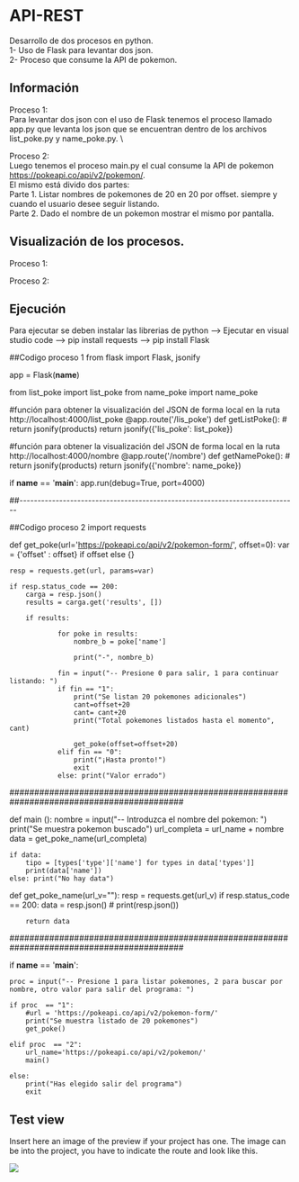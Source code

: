 # API-REST

Desarrollo de dos procesos en python. \
1- Uso de Flask para levantar dos json. \
2- Proceso que consume la API de pokemon. 


## Información 
Proceso 1: \
  Para levantar dos json con el uso de Flask tenemos el proceso llamado app.py que levanta los json que se encuentran dentro de los archivos list_poke.py y name_poke.py. \

Proceso 2: \
Luego tenemos el proceso main.py el cual consume la API de pokemon https://pokeapi.co/api/v2/pokemon/. \
El mismo está divido dos partes:\
  Parte 1. Listar nombres de pokemones de 20 en 20 por offset. siempre y cuando el usuario desee seguir listando. \
  Parte 2. Dado el nombre de un pokemon mostrar el mismo por pantalla. 

## Visualización de los procesos. 
Proceso 1:

Proceso 2:

## Ejecución
Para ejecutar se deben instalar las librerias de python 
--> Ejecutar en visual studio code
--> pip install requests
--> pip install Flask

##Codigo proceso 1
from flask import Flask, jsonify

app = Flask(__name__)

from list_poke import list_poke
from name_poke import name_poke

#función para obtener la visualización del JSON de forma local en la ruta http://localhost:4000/list_poke
@app.route('/lis_poke')
def getListPoke():
    # return jsonify(products)
    return jsonify({'lis_poke': list_poke})


#función para obtener la visualización del JSON de forma local en la ruta http://localhost:4000/nombre
@app.route('/nombre')
def getNamePoke():
    # return jsonify(products)
    return jsonify({'nombre': name_poke})

if __name__ == '__main__':
    app.run(debug=True, port=4000)
    
##-----------------------------------------------------------------------------

##Codigo proceso 2
import requests

def get_poke(url='https://pokeapi.co/api/v2/pokemon-form/', offset=0):
    var = {'offset' : offset} if offset else {}

    resp = requests.get(url, params=var)
    
    if resp.status_code == 200:
        carga = resp.json()
        results = carga.get('results', [])
        
        if results:

                for poke in results:
                    nombre_b = poke['name']
                    
                    print("-", nombre_b)
                                            
                fin = input("-- Presione 0 para salir, 1 para continuar listando: ")
                if fin == "1":
                    print("Se listan 20 pokemones adicionales")
                    cant=offset+20
                    cant= cant+20
                    print("Total pokemones listados hasta el momento", cant)
                    
                    get_poke(offset=offset+20)
                elif fin == "0":
                    print("¡Hasta pronto!")
                    exit
                else: print("Valor errado") 
                
###########################################################################################

def main ():
    nombre = input("-- Introduzca el nombre del pokemon: ")
    print("Se muestra pokemon buscado")
    url_completa = url_name + nombre
    data =  get_poke_name(url_completa)
    
    if data:
        tipo = [types['type']['name'] for types in data['types']]
        print(data['name'])
    else: print("No hay data")
    
def get_poke_name(url_v=""):
    resp = requests.get(url_v)
    if resp.status_code == 200:
        data = resp.json()
       # print(resp.json())

        return data 

###########################################################################################
                                            
if __name__ == '__main__':
     
    proc = input("-- Presione 1 para listar pokemones, 2 para buscar por nombre, otro valor para salir del programa: ")
    
    if proc  == "1":
        #url = 'https://pokeapi.co/api/v2/pokemon-form/'
        print("Se muestra listado de 20 pokemones")
        get_poke()

    elif proc  == "2":
        url_name='https://pokeapi.co/api/v2/pokemon/'
        main()

    else: 
        print("Has elegido salir del programa")
        exit

## Test view
Insert here an image of the preview if your project has one. The image can be into the project, you have to indicate the route and look like this.

![](/preview.jpg)
